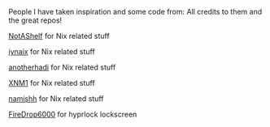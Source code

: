 People I have taken inspiration and some code from:
All credits to them and the great repos!

[NotAShelf](https://github.com/NotAShelf) for Nix related stuff   

[iynaix](https://github.com/iynaix) for Nix related stuff   

[anotherhadi](https://github.com/anotherhadi) for Nix related stuff  

[XNM1](https://github.com/XNM1) for Nix related stuff  

[namishh](https://github.com/namishh) for Nix related stuff  

[FireDrop6000](https://github.com/FireDrop6000) for hyprlock lockscreen   





